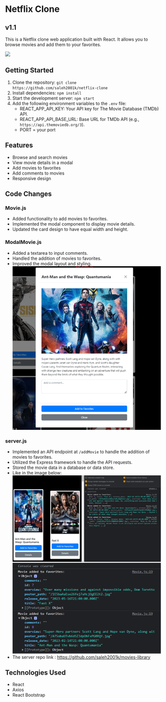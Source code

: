 # Netflix Clone 
## v1.1

This is a Netflix clone web application built with React. It allows you to browse movies and add them to your favorites.

![](./src/assets/Capture3.png)


## Getting Started

1. Clone the repository: `git clone https://github.com/saleh2001k/netflix-clone`
2. Install dependencies: `npm install`
3. Start the development server: `npm start`
4. Add the following environment variables to the `.env` file:
   - REACT_APP_API_KEY: Your API key for The Movie Database (TMDb) API.
   - REACT_APP_API_BASE_URL: Base URL for TMDb API (e.g., `https://api.themoviedb.org/3`).
   - PORT = your port

## Features

- Browse and search movies
- View movie details in a modal
- Add movies to favorites
- Add comments to movies
- Responsive design

## Code Changes

### Movie.js

- Added functionality to add movies to favorites.
- Implemented the modal component to display movie details.
- Updated the card design to have equal width and height.

### ModalMovie.js

- Added a textarea to input comments.
- Handled the addition of movies to favorites.
- Improved the modal layout and styling.
![](./src/assets/Capture.PNG)


### server.js

- Implemented an API endpoint at `/addMovie` to handle the addition of movies to favorites.
- Utilized the Express framework to handle the API requests.
- Stored the movie data in a database or data store.
- Like in the image below:
![](./src/assets/Capture2.PNG)
![](./src/assets/Capture4.PNG)
- The server repo link : https://github.com/saleh2001k/movies-library
## Technologies Used

- React
- Axios
- React Bootstrap

